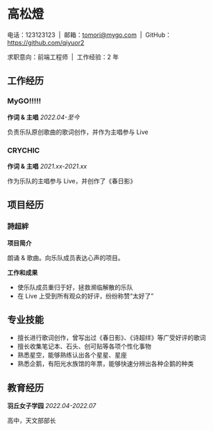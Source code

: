 # 高松燈

电话：123123123 &nbsp;|&nbsp; 邮箱：tomori@mygo.com &nbsp;|&nbsp; GitHub：https://github.com/qiyuor2

求职意向：前端工程师 &nbsp;|&nbsp; 工作经验：2 年

## 工作经历

### MyGO!!!!!

**作词 & 主唱** _2022.04-至今_

负责乐队原创歌曲的歌词创作，并作为主唱参与 Live

### CRYCHIC

**作词 & 主唱** _2021.xx-2021.xx_

作为乐队的主唱参与 Live，并创作了《春日影》

## 项目经历

### 詩超絆

**项目简介**

朗诵 & 歌曲。向乐队成员表达心声的项目。

**工作和成果**

- 使乐队成员重归于好，拯救濒临解散的乐队
- 在 Live 上受到所有观众的好评，纷纷称赞“太好了”

## 专业技能

- 擅长进行歌词创作，曾写出过《春日影》、《诗超绊》等广受好评的歌词
- 擅长收集笔记本、石头、创可贴等各项个性化事物
- 熟悉星空，能够熟练认出各个星星、星座
- 熟悉企鹅，有阳光水族馆的年票，能够快速分辨出各种企鹅的种类

## 教育经历

**羽丘女子学园** _2022.04-2022.07_

高中，天文部部长
